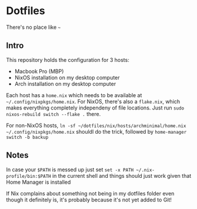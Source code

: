 # Dotfiles

There's no place like `~`

## Intro

This repository holds the configuration for 3 hosts:

-   Macbook Pro (MBP)
-   NixOS installation on my desktop computer
-   Arch installation on my desktop computer

Each host has a `home.nix` which needs to be available at `~/.config/nixpkgs/home.nix`. For NixOS, there's also a `flake.nix`, which makes everything completely independeny of file locations. Just run `sudo nixos-rebuild switch --flake .` there.

For non-NixOS hosts, `ln -sf ~/dotfiles/nix/hosts/archminimal/home.nix ~/.config/nixpkgs/home.nix` shouldl do the trick, followed by `home-manager switch -b backup`

## Notes

In case your `$PATH` is messed up just set `set -x PATH ~/.nix-profile/bin:$PATH` in the current shell and things should just work given that Home Manager is installed

If Nix complains about something not being in my dotfiles folder even though it definitely is, it's probably because it's not yet added to Git!
